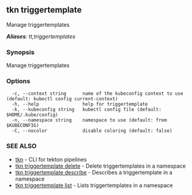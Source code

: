 ## tkn triggertemplate

Manage triggertemplates

***Aliases**: tt,triggertemplates*

### Synopsis

Manage triggertemplates

### Options

```
  -c, --context string      name of the kubeconfig context to use (default: kubectl config current-context)
  -h, --help                help for triggertemplate
  -k, --kubeconfig string   kubectl config file (default: $HOME/.kube/config)
  -n, --namespace string    namespace to use (default: from $KUBECONFIG)
  -C, --nocolor             disable coloring (default: false)
```

### SEE ALSO

* [tkn](tkn.md)	 - CLI for tekton pipelines
* [tkn triggertemplate delete](tkn_triggertemplate_delete.md)	 - Delete triggertemplates in a namespace
* [tkn triggertemplate describe](tkn_triggertemplate_describe.md)	 - Describes a triggertemplate in a namespace
* [tkn triggertemplate list](tkn_triggertemplate_list.md)	 - Lists triggertemplates in a namespace

